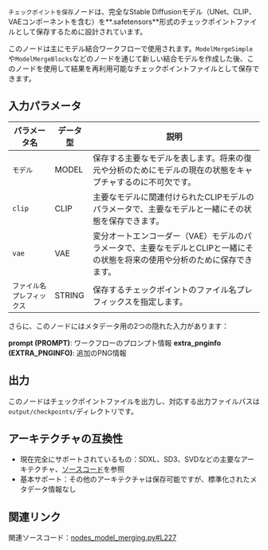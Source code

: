 `チェックポイントを保存`ノードは、完全なStable Diffusionモデル（UNet、CLIP、VAEコンポーネントを含む）を**.safetensors**形式のチェックポイントファイルとして保存するために設計されています。

このノードは主にモデル結合ワークフローで使用されます。`ModelMergeSimple`や`ModelMergeBlocks`などのノードを通じて新しい結合モデルを作成した後、このノードを使用して結果を再利用可能なチェックポイントファイルとして保存できます。

## 入力パラメータ

| パラメータ名 | データ型 | 説明 |
|------------|---------|------|
| `モデル` | MODEL | 保存する主要なモデルを表します。将来の復元や分析のためにモデルの現在の状態をキャプチャするのに不可欠です。 |
| `clip` | CLIP | 主要なモデルに関連付けられたCLIPモデルのパラメータで、主要なモデルと一緒にその状態を保存できます。 |
| `vae` | VAE | 変分オートエンコーダー（VAE）モデルのパラメータで、主要なモデルとCLIPと一緒にその状態を将来の使用や分析のために保存できます。 |
| `ファイル名プレフィックス` | STRING | 保存するチェックポイントのファイル名プレフィックスを指定します。 |

さらに、このノードにはメタデータ用の2つの隠れた入力があります：

**prompt (PROMPT)**: ワークフローのプロンプト情報
**extra_pnginfo (EXTRA_PNGINFO)**: 追加のPNG情報

## 出力

このノードはチェックポイントファイルを出力し、対応する出力ファイルパスは`output/checkpoints/`ディレクトリです。

## アーキテクチャの互換性

- 現在完全にサポートされているもの：SDXL、SD3、SVDなどの主要なアーキテクチャ、[ソースコード](https://github.com/comfyanonymous/ComfyUI/blob/master/comfy_extras/nodes_model_merging.py#L176-L189)を参照
- 基本サポート：その他のアーキテクチャは保存可能ですが、標準化されたメタデータ情報なし

## 関連リンク

関連ソースコード：[nodes_model_merging.py#L227](https://github.com/comfyanonymous/ComfyUI/blob/master/comfy_extras/nodes_model_merging.py#L227)
